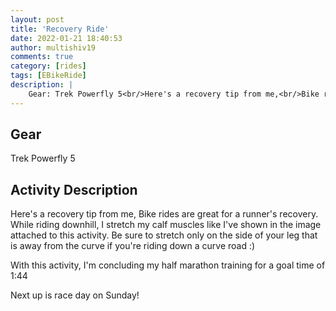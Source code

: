 ```yaml
---
layout: post
title: 'Recovery Ride'
date: 2022-01-21 18:40:53
author: multishiv19
comments: true
category: [rides]
tags: [EBikeRide]
description: |
    Gear: Trek Powerfly 5<br/>Here's a recovery tip from me,<br/>Bike rides are great for a runner's recovery.<br/>While riding downhill, I stretch my calf muscles like I've shown in the image attached to this activity.<br/>Be sure to stretch only on the side of your leg that is away from the curve if you're riding down a curve road :)<br/><br/>With this activity, I'm concluding my half marathon training for a goal time of 1:44<br/><br/>Next up is race day on Sunday! 
---
```


## Gear
Trek Powerfly 5

## Activity Description
Here's a recovery tip from me,
Bike rides are great for a runner's recovery.
While riding downhill, I stretch my calf muscles like I've shown in the image attached to this activity.
Be sure to stretch only on the side of your leg that is away from the curve if you're riding down a curve road :)

With this activity, I'm concluding my half marathon training for a goal time of 1:44

Next up is race day on Sunday! 


<div width='100%' class='strava-embed-placeholder' data-embed-type='activity' data-embed-id='6556893296'></div>
<script src='https://strava-embeds.com/embed.js'></script>
